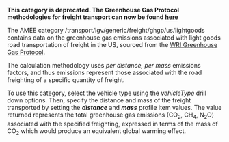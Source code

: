 **This category is deprecated. The Greenhouse Gas Protocol methodologies
for freight transport can now be found
[here](Freight_transport_by_Greenhouse_Gas_Protocol)**

The AMEE category /transport/lgv/generic/freight/ghgp/us/lightgoods
contains data on the greenhouse gas emissions associated with light
goods road transportation of freight in the US, sourced from the [WRI
Greenhouse Gas
Protocol](http://www.ghgprotocol.org/calculation-tools/all-tools).

The calculation methodology uses *per distance, per mass* emissions
factors, and thus emissions represent those associated with the road
freighting of a specific quantity of freight.

To use this category, select the vehicle type using the *vehicleType*
drill down options. Then, specify the distance and mass of the freight
transported by setting the ***distance*** and ***mass*** profile item
values. The value returned represents the total greenhouse gas emissions
(CO<sub>2</sub>, CH<sub>4</sub>, N<sub>2</sub>O) associated with the specified freighting,
expressed in terms of the mass of CO<sub>2</sub> which would produce an
equivalent global warming effect.
